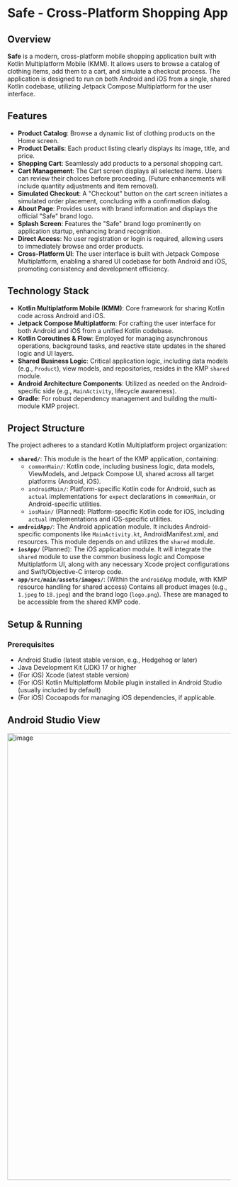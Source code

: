 # Safe - Cross-Platform Shopping App

## Overview

**Safe** is a modern, cross-platform mobile shopping application built with Kotlin Multiplatform Mobile (KMM). It allows users to browse a catalog of clothing items, add them to a cart, and simulate a checkout process. The application is designed to run on both Android and iOS from a single, shared Kotlin codebase, utilizing Jetpack Compose Multiplatform for the user interface.

## Features

*   **Product Catalog**: Browse a dynamic list of clothing products on the Home screen.
*   **Product Details**: Each product listing clearly displays its image, title, and price.
*   **Shopping Cart**: Seamlessly add products to a personal shopping cart.
*   **Cart Management**: The Cart screen displays all selected items. Users can review their choices before proceeding. (Future enhancements will include quantity adjustments and item removal).
*   **Simulated Checkout**: A "Checkout" button on the cart screen initiates a simulated order placement, concluding with a confirmation dialog.
*   **About Page**: Provides users with brand information and displays the official "Safe" brand logo.
*   **Splash Screen**: Features the "Safe" brand logo prominently on application startup, enhancing brand recognition.
*   **Direct Access**: No user registration or login is required, allowing users to immediately browse and order products.
*   **Cross-Platform UI**: The user interface is built with Jetpack Compose Multiplatform, enabling a shared UI codebase for both Android and iOS, promoting consistency and development efficiency.

## Technology Stack

*   **Kotlin Multiplatform Mobile (KMM)**: Core framework for sharing Kotlin code across Android and iOS.
*   **Jetpack Compose Multiplatform**: For crafting the user interface for both Android and iOS from a unified Kotlin codebase.
*   **Kotlin Coroutines & Flow**: Employed for managing asynchronous operations, background tasks, and reactive state updates in the shared logic and UI layers.
*   **Shared Business Logic**: Critical application logic, including data models (e.g., `Product`), view models, and repositories, resides in the KMP `shared` module.
*   **Android Architecture Components**: Utilized as needed on the Android-specific side (e.g., `MainActivity`, lifecycle awareness).
*   **Gradle**: For robust dependency management and building the multi-module KMP project.

## Project Structure

The project adheres to a standard Kotlin Multiplatform project organization:

*   **`shared/`**: This module is the heart of the KMP application, containing:
    *   `commonMain/`: Kotlin code, including business logic, data models, ViewModels, and Jetpack Compose UI, shared across all target platforms (Android, iOS).
    *   `androidMain/`: Platform-specific Kotlin code for Android, such as `actual` implementations for `expect` declarations in `commonMain`, or Android-specific utilities.
    *   `iosMain/` (Planned): Platform-specific Kotlin code for iOS, including `actual` implementations and iOS-specific utilities.
*   **`androidApp/`**: The Android application module. It includes Android-specific components like `MainActivity.kt`, AndroidManifest.xml, and resources. This module depends on and utilizes the `shared` module.
*   **`iosApp/`** (Planned): The iOS application module. It will integrate the `shared` module to use the common business logic and Compose Multiplatform UI, along with any necessary Xcode project configurations and Swift/Objective-C interop code.
*   **`app/src/main/assets/images/`**: (Within the `androidApp` module, with KMP resource handling for shared access) Contains all product images (e.g., `1.jpeg` to `18.jpeg`) and the brand logo (`logo.png`). These are managed to be accessible from the shared KMP code.

## Setup & Running

### Prerequisites

*   Android Studio (latest stable version, e.g., Hedgehog or later)
*   Java Development Kit (JDK) 17 or higher
*   (For iOS) Xcode (latest stable version)
*   (For iOS) Kotlin Multiplatform Mobile plugin installed in Android Studio (usually included by default)
*   (For iOS) Cocoapods for managing iOS dependencies, if applicable.

## Android Studio View
<img width="1919" height="1009" alt="image" src="https://github.com/user-attachments/assets/febd3932-0a95-4598-bb92-e1241fa64f79" />

    
